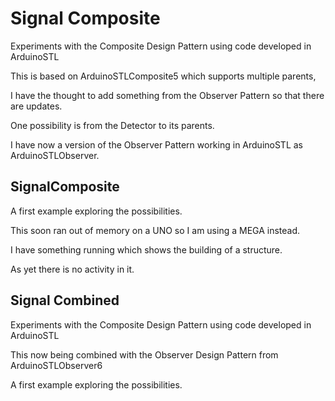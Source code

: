 # Signal Composite

Experiments with the Composite Design Pattern using code developed in ArduinoSTL

This is based on ArduinoSTLComposite5 which supports multiple parents,

I have the thought to add something from the Observer Pattern so that there are updates.

One possibility is from the Detector to its parents.

I have now a version of the Observer Pattern working in ArduinoSTL as ArduinoSTLObserver.

## SignalComposite

A first example exploring the possibilities.

This soon ran out of memory on a UNO so I am using a MEGA instead.

I have something running which shows the building of a structure.

As yet there is no activity in it.

## Signal Combined

Experiments with the Composite Design Pattern using code developed in ArduinoSTL

This now being combined with the Observer Design Pattern from ArduinoSTLObserver6

A first example exploring the possibilities.

